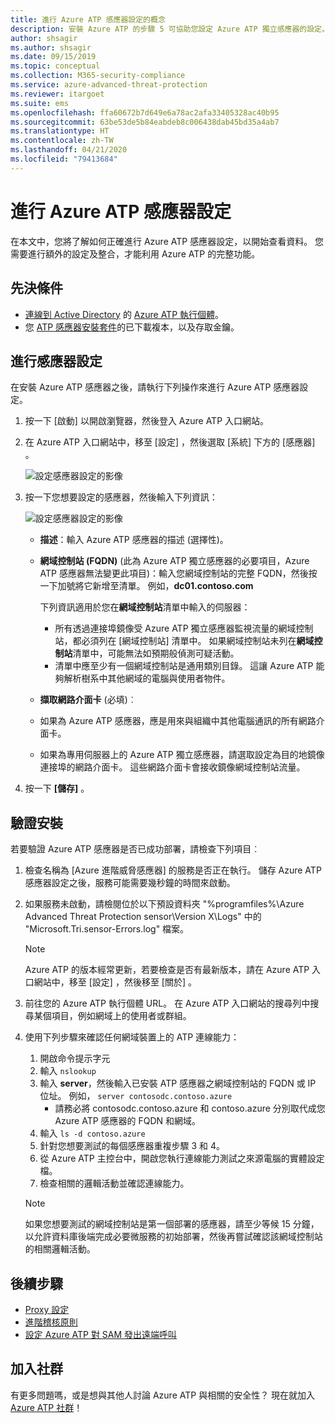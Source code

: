 ```yaml
---
title: 進行 Azure ATP 感應器設定的概念
description: 安裝 Azure ATP 的步驟 5 可協助您設定 Azure ATP 獨立感應器的設定。
author: shsagir
ms.author: shsagir
ms.date: 09/15/2019
ms.topic: conceptual
ms.collection: M365-security-compliance
ms.service: azure-advanced-threat-protection
ms.reviewer: itargoet
ms.suite: ems
ms.openlocfilehash: ffa60672b7d649e6a78ac2afa33405328ac40b95
ms.sourcegitcommit: 63be53de5b84eabdeb8c006438dab45bd35a4ab7
ms.translationtype: HT
ms.contentlocale: zh-TW
ms.lasthandoff: 04/21/2020
ms.locfileid: "79413684"
---
```

# <a name="configure-azure-atp-sensor-settings"></a>進行 Azure ATP 感應器設定

在本文中，您將了解如何正確進行 Azure ATP 感應器設定，以開始查看資料。 您需要進行額外的設定及整合，才能利用 Azure ATP 的完整功能。  

## <a name="prerequisites"></a>先決條件

- [連線到 Active Directory](install-atp-step2.md) 的 [Azure ATP 執行個體](install-atp-step1.md)。
- 您 [ATP 感應器安裝套件](install-atp-step3.md)的已下載複本，以及存取金鑰。

## <a name="configure-sensor-settings"></a>進行感應器設定

在安裝 Azure ATP 感應器之後，請執行下列操作來進行 Azure ATP 感應器設定。

1. 按一下 [啟動]  以開啟瀏覽器，然後登入 Azure ATP 入口網站。

1.  在 Azure ATP 入口網站中，移至 [設定]  ，然後選取 [系統]  下方的 [感應器]  。
   
    ![設定感應器設定的影像](media/atp-sensor-config.png)


1. 按一下您想要設定的感應器，然後輸入下列資訊：

   ![設定感應器設定的影像](media/atp-sensor-config-2.png)

   - **描述**：輸入 Azure ATP 感應器的描述 (選擇性)。
   - **網域控制站 (FQDN)** (此為 Azure ATP 獨立感應器的必要項目，Azure ATP 感應器無法變更此項目)：輸入您網域控制站的完整 FQDN，然後按一下加號將它新增至清單。 例如，**dc01.contoso.com**

     下列資訊適用於您在**網域控制站**清單中輸入的伺服器：
     - 所有透過連接埠鏡像受 Azure ATP 獨立感應器監視流量的網域控制站，都必須列在 [網域控制站]  清單中。 如果網域控制站未列在**網域控制站**清單中，可能無法如預期般偵測可疑活動。
     - 清單中應至少有一個網域控制站是通用類別目錄。 這讓 Azure ATP 能夠解析樹系中其他網域的電腦與使用者物件。

   - **擷取網路介面卡** (必填)︰
   
    - 如果為 Azure ATP 感應器，應是用來與組織中其他電腦通訊的所有網路介面卡。
    - 如果為專用伺服器上的 Azure ATP 獨立感應器，請選取設定為目的地鏡像連接埠的網路介面卡。 這些網路介面卡會接收鏡像網域控制站流量。

 
1. 按一下 **[儲存]** 。


## <a name="validate-installations"></a>驗證安裝
若要驗證 Azure ATP 感應器是否已成功部署，請檢查下列項目︰

1. 檢查名稱為 [Azure 進階威脅感應器]  的服務是否正在執行。 儲存 Azure ATP 感應器設定之後，服務可能需要幾秒鐘的時間來啟動。

1. 如果服務未啟動，請檢閱位於以下預設資料夾 "%programfiles%\Azure Advanced Threat Protection sensor\Version X\Logs" 中的 "Microsoft.Tri.sensor-Errors.log" 檔案。
 
   >[!NOTE]
   > Azure ATP 的版本經常更新，若要檢查是否有最新版本，請在 Azure ATP 入口網站中，移至 [設定]  ，然後移至 [關於]  。 

1. 前往您的 Azure ATP 執行個體 URL。 在 Azure ATP 入口網站的搜尋列中搜尋某個項目，例如網域上的使用者或群組。

1. 使用下列步驟來確認任何網域裝置上的 ATP 連線能力：
    1. 開啟命令提示字元
    1. 輸入 ```nslookup```
    1. 輸入 **server**，然後輸入已安裝 ATP 感應器之網域控制站的 FQDN 或 IP 位址。 例如， ```server contosodc.contoso.azure```
        - 請務必將 contosodc.contoso.azure 和 contoso.azure 分別取代成您 Azure ATP 感應器的 FQDN 和網域。
    1. 輸入 ```ls -d contoso.azure```
    1. 針對您想要測試的每個感應器重複步驟 3 和 4。  
    1. 從 Azure ATP 主控台中，開啟您執行連線能力測試之來源電腦的實體設定檔。 
    1. 檢查相關的邏輯活動並確認連線能力。 

    > [!NOTE] 
    >如果您想要測試的網域控制站是第一個部署的感應器，請至少等候 15 分鐘，以允許資料庫後端完成必要微服務的初始部署，然後再嘗試確認該網域控制站的相關邏輯活動。

## <a name="next-steps"></a>後續步驟

- [Proxy 設定](configure-proxy.md)
- [進階稽核原則](atp-advanced-audit-policy.md)
- [設定 Azure ATP 對 SAM 發出遠端呼叫](install-atp-step8-samr.md)


## <a name="join-the-community"></a>加入社群

有更多問題嗎，或是想與其他人討論 Azure ATP 與相關的安全性？ 現在就加入 [Azure ATP 社群](https://aka.ms/azureatpcommunity)！
